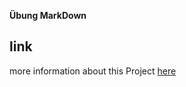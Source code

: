 **Übung MarkDown**
## link 
more information about this Project [here](https://github.com/newmomav/test1/edit/main/README.md)
